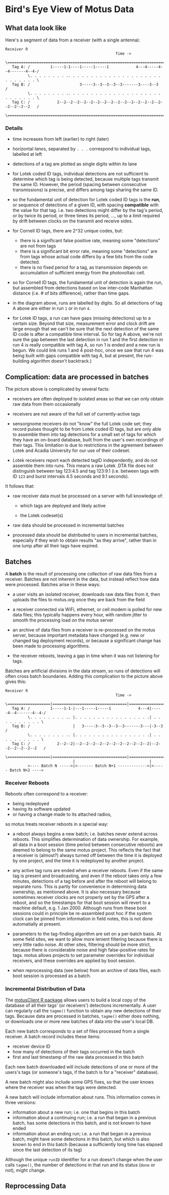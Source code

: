 # Bird's Eye View of Motus Data #

## What data look like ##

Here's a segment of data from a receiver (with a single antenna):

```
Receiver R
                                                 Time ->
          \=========================================================================\
   Tag A: /         1-----1-1----1-----1-----1            4---4-----4--4-------4--4-/
          \. . . . . . . . .. . . . . . . . . . . . . . . . . . . . . . . . . . . . \
   Tag B: /                      3-----3--3--3--3--3-------3----3--3                /
          \. . . . . . . . .. . . . . . . . . . . . . . . . . . . . . . . . . . . . \
   Tag C: /            2--2--2--2--2--2--2--2--2--2--2--2--2--2--2--2--2--2--2--2   /
          \=========================================================================\

```
### Details ###
 - time increases from left (earlier) to right (later)

 - horizontal *lanes*, separated by `. . .` correspond to individual tags, labelled at left

 - detections of a tag are plotted as single digits within its lane

 - for Lotek coded ID tags, individual detections are not sufficient
   to determine which tag is being detected, because multiple tags
   transmit the same ID.  However, the period (spacing between consecutive
   transmissions) is precise, and differs among tags sharing the same
   ID.

 - so the fundamental unit of detection for Lotek coded ID tags is the
   **run**, or sequence of detections of a given ID, with spacing
   **compatible** with the value for that tag.  i.e. two detections
   might differ by the tag's period, or by twice its period, or three
   times its period, ..., up to a limit required by drift between
   clocks on the transmit and receive sides.

 - for Cornell ID tags, there are 2^32 unique codes, but:
    - there is a significant false positive rate, meaning some "detections" are not from tags
    - there is a significant bit error rate, meaning some "detections" are from tags
      whose actual code differs by a few bits from the code detected.
    - there is no fixed period for a tag, as transmission depends on accumulation of
      sufficient energy from the photovoltaic cell.

 - so for Cornell ID tags, the fundamental unit of detection is again
   the run, but assembled from detections based on low inter-code
   Manhattan distance (i.e. # of bits difference), rather than time gaps.

 - in the diagram above, runs are labelled by digits. So all detections of tag
   A above are either in run `1` or in run `4`.

 - for Lotek ID tags, a run can have gaps (missing detections) up to a
   certain size.  Beyond that size, measurement error and clock drift
   are large enough that we can't be sure that the next detection of
   the same ID code is after a compatible time interval.  So for tag A
   above, we're not sure the gap between the last detection in run 1
   and the first detection in run 4 is really compatible with tag A,
   so run 1 is ended and a new run is begun.  We could link runs 1 and
   4 post-hoc, once we saw that run 4 was being built with gaps
   compatible with tag A, but at present, the run-building algorithm
   doesn't backtrack.)

## Complication:  data are processed in batches ##

The picture above is complicated by several facts:

 - receivers are often deployed to isolated areas so that we can only
   obtain raw data from them occasionally

 - receivers are not aware of the full set of currently-active tags

 - sensorgnome receivers do not "know" the full Lotek code set; they record
   pulses thought to be from Lotek coded ID tags, but are only able
   to assemble them into tag detections for a small set of tags for
   which they have an on-board database, built from the user's own
   recordings of their tags.  This limitation is due to restrictions
   in the agreement between Lotek and Acadia University for our use
   of their codeset.

 - Lotek receivers report each detected tagID independently, and do not
   assemble them into runs.  This means a raw Lotek .DTA file does not
   distinguish between tag 123:4.5 and tag 123:9.1 (i.e. between tags
   with ID `123` and burst intervals 4.5 seconds and 9.1 seconds).

It follows that:

 - raw receiver data must be processed on a server with full knowledge of:

    - which tags are deployed and likely active

    - the Lotek codeset(s)

 - raw data should be processed in incremental batches

 - processed data should be distributed to users in incremental batches,
   especially if they wish to obtain results "as they arrive", rather than
   in one lump after all their tags have expired.

## Batches ##

A **batch** is the result of processing one collection of raw data files from a receiver.
Batches are not inherent in the data, but instead reflect how data were processed.
Batches arise in these ways:

 - a user visits an isolated receiver, downloads raw data files from
   it, then uploads the files to motus.org once they are back from the
   field

 - a receiver connected via WiFi, ethernet, or cell modem is polled
   for new data files; this typically happens every hour, with random
   jitter to smooth the processing load on the motus server

 - an archive of data files from a receiver is re-processed on the
   motus server, because important metadata have changed (e.g. new or
   changed tag deployment records), or because a significant change
   has been made to processing algorithms.

 - the receiver reboots, leaving a gap in time when it was not listening for tags.

Batches are artificial divisions in the data stream, so runs of detections will
often cross batch boundaries.  Adding this complication to the picture above gives
this:

```
Receiver R
                                                 Time ->
          \===================|=================================|=====================\
   Tag A: /         1-----1-1-|---1-----1-----1            4---4|-----4--4-------4--4-/
          \. . . . . . . . .. |. . . . . . . . . . . . . . . . .| . . . . . . . . . . \
   Tag B: /                   |   3-----3--3--3--3--3-------3---|-3--3                /
          \. . . . . . . . .. |. . . . . . . . . . . . . . . . .| . . . . . . . . . . \
   Tag C: /            2--2--2|--2--2--2--2--2--2--2--2--2--2--2|--2--2--2--2--2--2   /
          \===================|=================================|=====================\
                              |                                 |
          <---- Batch N ----->|<------- Batch N+1 ------------->|<----- Batch N+2 ---->
```

### Receiver Reboots ###

Reboots often correspond to a receiver:

 - being redeployed
 - having its software updated
 - or having a change made to its attached radios,

so motus treats receiver reboots in a special way:

 - a reboot always begins a new batch; i.e. batches never extend
   across reboots.  This simplifies determination of data ownership.
   For example, all data in a boot session (time period between
   consecutive reboots) are deemed to belong to the same motus
   project.  This reflects the fact that a receiver is (almost?)
   always turned off between the time it is deployed by one project,
   and the time it is redeployed by another project.

 - any active tag runs are ended when a receiver reboots.  Even if the
   same tag is present and broadcasting, and even if the reboot takes
   only a few minutes, detections of a tag before and after the reboot
   will belong to separate runs.  This is partly for convenience in
   determining data ownership, as mentioned above.  It is also
   necessary because sometimes receiver clocks are not properly set by
   the GPS after a reboot, and so the timestamps for that boot session
   will revert to a machine default, e.g. 1 Jan 2000.  Although runs
   from these boot sessions could in principle be re-assembled post
   hoc if the system clock can be pinned from information in field
   notes, this is not done automatially at present.

 - parameters to the tag-finding algorithm are set on a per-batch basis.
   At some field sites, we want to allow more lenient filtering because
   there is very little radio noise.  At other sites, filtering should
   be more strict, because there is considerable noise and high false-positive
   rates for tags.  motus allows projects to set parameter overrides for
   individual receivers, and these overrides are applied by boot session.

 - when reprocessing data (see below) from an archive of data files,
   each boot session is processed as a batch.

### Incremental Distribution of Data ###

The [motusClient R package](https://github.com/jbrzusto/motusClient)
allows users to build a local copy of the database of all their tags'
(or receivers') detections incrementally.  A user can regularly call the
`tagme()` function to obtain any new detections of their tags.  Because
data are processed in batches, `tagme()` either does nothing, or downloads
one or more new batches of data into the user's local DB.

Each new batch corresponds to a set of files processed from a single
receiver.  A batch record includes these items:
 - receiver device ID
 - how many of detections of their tags occurred in the batch
 - first and last timestamp of the raw data processed in this batch

Each new batch downloaded will include detections of one or more
of the users's tags (or someone's tags, if the batch is for a "receiver"
database).

A new batch might also include some GPS fixes, so that the user knows
where the receiver was when the tags were detected.

A new batch will include information about runs.  This information comes
in three versions:

 - information about a new run; i.e. one that begins in this batch
 - information about a continuing run; i.e. a run that began in a previous batch,
   has some detections in this batch, and is not known to have ended
 - information about an ending run; i.e. a run that began in a previous batch,
   might have some detections in this batch, but which is also known to end in this batch
   (because a sufficiently long time has elapsed since the last detection of its tag)

Although the unique `runID` identifier for a run doesn't change when the user calls
`tagme()`, the number of detections in that run and its status (`done` or not), might
change.


## Reprocessing Data ##
